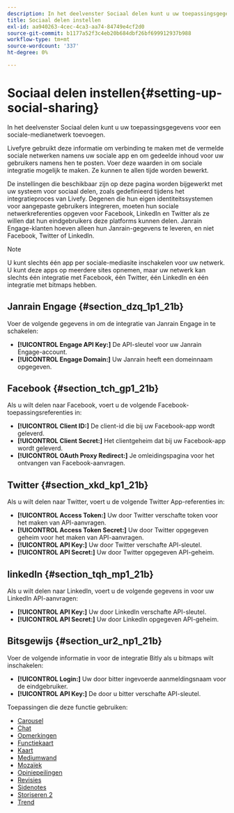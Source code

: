 ```yaml
---
description: In het deelvenster Sociaal delen kunt u uw toepassingsgegevens voor een sociale-medianetwerk toevoegen.
title: Sociaal delen instellen
exl-id: aa940263-4cec-4ca3-aa74-84749e4cf2d0
source-git-commit: b1177a52f3c4eb20b684dbf26bf699912937b988
workflow-type: tm+mt
source-wordcount: '337'
ht-degree: 0%

---
```


# Sociaal delen instellen{#setting-up-social-sharing}

In het deelvenster Sociaal delen kunt u uw toepassingsgegevens voor een sociale-medianetwerk toevoegen.

Livefyre gebruikt deze informatie om verbinding te maken met de vermelde sociale netwerken namens uw sociale app en om gedeelde inhoud voor uw gebruikers namens hen te posten. Voer deze waarden in om sociale integratie mogelijk te maken. Ze kunnen te allen tijde worden bewerkt.

De instellingen die beschikbaar zijn op deze pagina worden bijgewerkt met uw systeem voor sociaal delen, zoals gedefinieerd tijdens het integratieproces van Livefy. Degenen die hun eigen identiteitssystemen voor aangepaste gebruikers integreren, moeten hun sociale netwerkreferenties opgeven voor Facebook, LinkedIn en Twitter als ze willen dat hun eindgebruikers deze platforms kunnen delen. Janrain Engage-klanten hoeven alleen hun Janrain-gegevens te leveren, en niet Facebook, Twitter of LinkedIn.

>[!NOTE]
>
>U kunt slechts één app per sociale-mediasite inschakelen voor uw netwerk. U kunt deze apps op meerdere sites opnemen, maar uw netwerk kan slechts één integratie met Facebook, één Twitter, één LinkedIn en één integratie met bitmaps hebben.

## Janrain Engage {#section_dzq_1p1_21b}

Voer de volgende gegevens in om de integratie van Janrain Engage in te schakelen:

* **[!UICONTROL Engage API Key:]** De API-sleutel voor uw Janrain Engage-account.
* **[!UICONTROL Engage Domain:]** Uw Janrain heeft een domeinnaam opgegeven.

## Facebook {#section_tch_gp1_21b}

Als u wilt delen naar Facebook, voert u de volgende Facebook-toepassingsreferenties in:

* **[!UICONTROL Client ID:]** De client-id die bij uw Facebook-app wordt geleverd.
* **[!UICONTROL Client Secret:]** Het clientgeheim dat bij uw Facebook-app wordt geleverd.
* **[!UICONTROL OAuth Proxy Redirect:]** Je omleidingspagina voor het ontvangen van Facebook-aanvragen.

## Twitter {#section_xkd_kp1_21b}

Als u wilt delen naar Twitter, voert u de volgende Twitter App-referenties in:

* **[!UICONTROL Access Token:]** Uw door Twitter verschafte token voor het maken van API-aanvragen.
* **[!UICONTROL Access Token Secret:]** Uw door Twitter opgegeven geheim voor het maken van API-aanvragen.
* **[!UICONTROL API Key:]** Uw door Twitter verschafte API-sleutel.
* **[!UICONTROL API Secret:]** Uw door Twitter opgegeven API-geheim.

## linkedIn {#section_tqh_mp1_21b}

Als u wilt delen naar LinkedIn, voert u de volgende gegevens in voor uw LinkedIn API-aanvragen:

* **[!UICONTROL API Key:]** Uw door LinkedIn verschafte API-sleutel.
* **[!UICONTROL API Secret:]** Uw door LinkedIn opgegeven API-geheim.

## Bitsgewijs {#section_ur2_np1_21b}

Voer de volgende informatie in voor de integratie Bitly als u bitmaps wilt inschakelen:

* **[!UICONTROL Login:]** Uw door bitter ingevoerde aanmeldingsnaam voor de eindgebruiker.
* **[!UICONTROL API Key:]** De door u bitter verschafte API-sleutel.

Toepassingen die deze functie gebruiken:

* [Carousel](/help/using/c-about-apps/c-carousel-app/c-carousel-app.md#c_carousel_app)
* [Chat](/help/using/c-about-apps/c-chat-app/c-chat-app.md#c_chat_app)
* [Opmerkingen](/help/using/c-about-apps/c-comments/c-comments.md)
* [Functiekaart](/help/using/c-about-apps/c-feature-card-app/c-feature-card-app.md#c_feature_card_app)
* [Kaart](/help/using/c-about-apps/c-map-app/c-map-app.md#c_map_app)
* [Mediumwand](/help/using/c-about-apps/c-media-wall-app/c-media-wall-app.md#c_media_wall_app)
* [Mozaïek](/help/using/c-about-apps/c-mosaic-app/c-mosaic-app.md#c_mosaic_app)
* [Opiniepeilingen](/help/using/c-about-apps/c-polls-app/c-polls-app.md#c_polls_app)
* [Revisies](/help/using/c-about-apps/c-reviews-app/c-reviews-app.md#c_reviews_app)
* [Sidenotes](/help/using/c-about-apps/c-sidenotes-app/c-sidenotes-app.md#c_sidenotes_app)
* [Storiseren 2](/help/using/c-about-apps/c-storify2/c-storify2.md#c_storify2)
* [Trend](/help/using/c-about-apps/c-trending-app/c-trending-app.md#c_trending_app)
